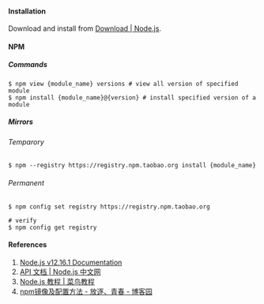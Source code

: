 #### Installation

Download and install from [Download | Node.js](https://nodejs.org/en/download/).

#### NPM

##### Commands

```shell
$ npm view {module_name} versions # view all version of specified module
$ npm install {module_name}@{version} # install specified version of a module
```

##### Mirrors

###### Temparory

```shell
$ npm --registry https://registry.npm.taobao.org install {module_name}
```

###### Permanent

```shell
$ npm config set registry https://registry.npm.taobao.org

# verify
$ npm config get registry
```

#### References

1. [Node.js v12.16.1 Documentation](https://nodejs.org/dist/latest-v12.x/docs/api/)
2. [API 文档 | Node.js 中文网](http://nodejs.cn/api/)
3. [Node.js 教程 | 菜鸟教程](https://www.runoob.com/nodejs/nodejs-tutorial.html)
4. [npm镜像及配置方法 - 放逐、青春 - 博客园](https://www.cnblogs.com/zixuan00/p/11197532.html)